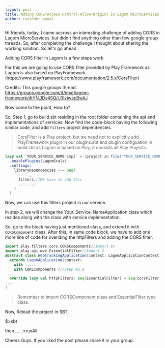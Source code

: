 ```yaml
---
layout: post
title: Adding CORS(Access-Control-Allow-Origin) in Lagom MicroServices.
author: ravinder_payal
---
```

<p>
Hi friends, today, I came accross an interesting challenge of adding CORS in Lagom MicroServices, but didn't find anything other than few google group threads. So, after completing the challenge I thought about sharing the working solution. So let's go ahead.
</p>

<script async src="//pagead2.googlesyndication.com/pagead/js/adsbygoogle.js"></script>


Adding CORS filter in Lagom is a few steps work.

For this we are going to use CORS filter provided by Play Framework as Lagom is also based on PlayFramework.(https://www.playframework.com/documentation/2.5.x/CorsFilter)

Credits: This google groups thread. https://groups.google.com/d/msg/lagom-framework/dtYN_1Ds4SQ/U3lzjwspBwAJ

Now come to the point, How to?

So, Step 1, go to build.sbt residing in the root folder containing the api and implementations of services. Now find the code-block having the following similar code, and add `filters` project dependencies.

>CorsFilter is a Play project, but we need not to explicitly add PlayFramework plugin in our plugins.sbt and plugin configuation in build.sbt as Lagom is based on Play, it consists all Play Projects.

```scala
lazy val `YOUR_SERVICE_NAME-impl` = (project in file("YOUR_SERVICE_NAME-impl"))
  .enablePlugins(LagomScala)
  .settings(
    libraryDependencies ++= Seq(
      .....,
      filters,//We have to add this
      ........
    )
  )
```
Now, we can use this filters project in our service.
<ins class="adsbygoogle"
     style="display:block; text-align:center;"
     data-ad-format="fluid"
     data-ad-layout="in-article"
     data-ad-client="ca-pub-3201220427379470"
     data-ad-slot="2921542940"></ins>
<script>
     (adsbygoogle = window.adsbygoogle || []).push({});
</script>

In step 2, we will change the Your_Service_NameApplication class which resides along with the class with service implementation.

So, go to the block having just mentioned class, and extend it with `CORSComponent` class. After this, in same code block, we have to add one more line of code for overiding the httpFilters and adding the CORS filter.

```scala
import play.filters.cors.CORSComponents//Import #1
import play.api.mvc.EssentialFilter//Import 2
abstract class WebtrackingApplication(context: LagomApplicationContext)
  extends LagomApplication(context)
    with .....
    with CORSComponents {//Step #2.a
....
  override lazy val httpFilters: Seq[EssentialFilter] = Seq(corsFilter)//Step #2.b
....
}
```
>Remember to import CORSComponent class and EssentialFilter type class.

<ins class="adsbygoogle"
     style="display:block; text-align:center;"
     data-ad-format="fluid"
     data-ad-layout="in-article"
     data-ad-client="ca-pub-3201220427379470"
     data-ad-slot="2921542940"></ins>
<script>
     (adsbygoogle = window.adsbygoogle || []).push({});
</script>


Now, Reload the project in SBT.

$>sbt

then
......>runAll

Cheers Guys. If you liked the post please share it in your group.

